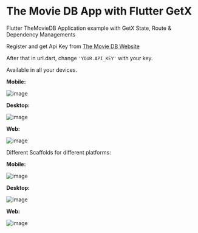 # The Movie DB App with Flutter GetX

Flutter TheMovieDB Application example with GetX State, Route & Dependency Managements

Register and get Api Key from [The Movie DB Website](https://www.themoviedb.org)

After that in url.dart, change `'YOUR.API_KEY'`  with your key.

Available in all your devices.

**Mobile:** 

![image](https://user-images.githubusercontent.com/56136163/132111201-498df5fa-44df-48e9-809c-9f5ac32fae50.png)

**Desktop:** 

![image](https://user-images.githubusercontent.com/56136163/132111229-c54f6cdf-4251-46ec-bd13-85a3ffb337cc.png)

**Web:** 

![image](https://user-images.githubusercontent.com/56136163/132111184-bc34c87c-ea71-459a-b4e4-cf1c9f472926.png)

Different Scaffolds for different platforms:

**Mobile:** 

![image](https://user-images.githubusercontent.com/56136163/132201523-448712db-cd28-4322-8864-9b2de38d9734.png)

**Desktop:** 

![image](https://user-images.githubusercontent.com/56136163/132200490-ac84116b-680b-4cc4-9272-c53a08f54e51.png)

**Web:** 

![image](https://user-images.githubusercontent.com/56136163/132200711-759e4e87-9071-47a3-a046-1df8de412f73.png)

